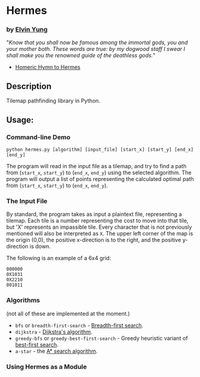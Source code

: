 # Hermes
### by [Elvin Yung](https://github.com/elvinyung)

"*Know that you shall now be famous among the immortal gods, you and your mother both. These words are true: by my dogwood staff I swear I shall make you the renowned guide of the deathless gods.*"
- [Homeric Hymn to Hermes](http://go.owu.edu/~rlelias/hermes.htm)

## Description
Tilemap pathfinding library in Python. 

## Usage:
### Command-line Demo

`python hermes.py [algorithm] [input_file] [start_x] [start_y] [end_x] [end_y]`

The program will read in the input file as a tilemap, and try to find a path from (`start_x`, `start_y`) to (`end_x`, `end_y`) using the selected algorithm. The program will output a list of points representing the calculated optimal path from (`start_x`, `start_y`) to (`end_x`, `end_y`).

### The Input File
By standard, the program takes as input a plaintext file, representing a tilemap. Each tile is a number representing the cost to move into that tile, but 'X' represents an impassible tile. Every character that is not previously mentioned will also be interpreted as `X`. The upper left corner of the map is the origin (0,0), the positive x-direction is to the right, and the positive y-direction is down.

The following is an example of a 6x4 grid:
```
000000
0X1031
0X2210
001011
```

### Algorithms
(not all of these are implemented at the moment.)
* `bfs` or `breadth-first-search` - [Breadth-first search](http://en.wikipedia.org/wiki/Breadth-first_search).
* `dijkstra` - [Dijkstra's algorithm](http://en.wikipedia.org/wiki/Dijkstra's_algorithm).
* `greedy-bfs` or `greedy-best-first-search` - Greedy heuristic variant of [best-first search](http://en.wikipedia.org/wiki/Best-first_search).
* `a-star` - the [A* search algorithm](http://en.wikipedia.org/wiki/A*_search_algorithm).

### Using Hermes as a Module
